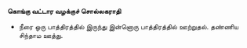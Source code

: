 **கொங்கு வட்டார வழக்குச் சொல்லகராதி**
- நீரை ஒரு பாத்திரத்தில் இருந்து இன்னொரு பாத்திரத்தில் ஊற்றுதல். தண்ணிய சிந்தாம ஊத்து.

